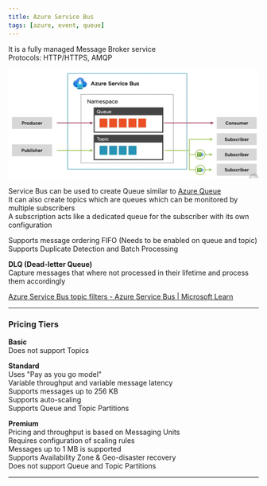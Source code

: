 ```yaml
---
title: Azure Service Bus
tags: [azure, event, queue]
---
```


It is a fully managed Message Broker service  
Protocols: HTTP/HTTPS, AMQP  

![Azure Service Bus|650](../images/azure-service-bus.png)

Service Bus can be used to create Queue similar to [Azure Queue](../Azure%20Storage%20Services/Azure%20Queue.md)  
It can also create topics which are queues which can be monitored by multiple subscribers  
A subscription acts like a dedicated queue for the subscriber with its own configuration  

Supports message ordering FIFO (Needs to be enabled on queue and topic)  
Supports Duplicate Detection and Batch Processing

**DLQ (Dead-letter Queue)**  
Capture messages that where not processed in their lifetime and process them accordingly

[Azure Service Bus topic filters - Azure Service Bus | Microsoft Learn](https://learn.microsoft.com/en-us/azure/service-bus-messaging/topic-filters)

---

### Pricing Tiers

**Basic**  
Does not support Topics

**Standard**  
Uses "Pay as you go model"  
Variable throughput and variable message latency  
Supports messages up to 256 KB  
Supports auto-scaling  
Supports Queue and Topic Partitions

**Premium**  
Pricing and throughput is based on Messaging Units  
Requires configuration of scaling rules  
Messages up to 1 MB is supported  
Supports Availability Zone & Geo-disaster recovery  
Does not support Queue and Topic Partitions

---